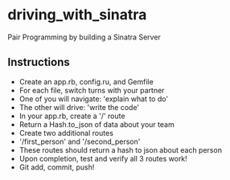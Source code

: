 # driving_with_sinatra
Pair Programming by building a Sinatra Server

## Instructions 

- Create an app.rb, config.ru, and Gemfile
- For each file, switch turns with your partner
- One of you will navigate: 'explain what to do'
- The other will drive: 'write the code'
- In your app.rb, create a '/' route
- Return a Hash.to_json of data about your team
- Create two additional routes
- '/first_person' and '/second_person'
- These routes should return a hash to json about each person
- Upon completion, test and verify all 3 routes work!
- Git add, commit, push!
